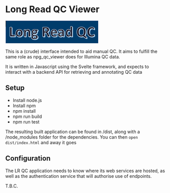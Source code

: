 # Long Read QC Viewer

![LR QC logo](./static/placeholder-logo.png)

This is a (crude) interface intended to aid manual QC. It aims to fulfill the same role as npg_qc_viewer does for Illumina QC data.

It is written in Javascript using the Svelte framework, and expects to interact with a backend API for retrieving and annotating QC data

## Setup

- Install node.js
- Install npm
- npm install
- npm run build
- npm run test

The resulting built application can be found in /dist, along with a /node_modules folder for the dependencies. You can then `open dist/index.html` and away it goes

## Configuration

The LR QC application needs to know where its web services are hosted, as well as the authentication service that will authorise use of endpoints.

T.B.C.
